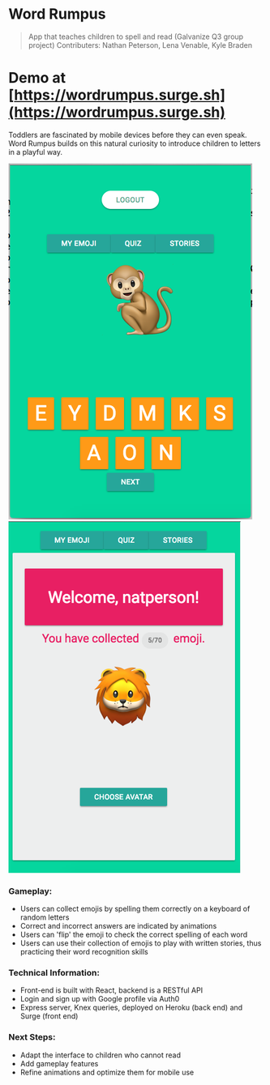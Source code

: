 
# Word Rumpus
> App that teaches children to spell and read
> (Galvanize Q3 group project)
> Contributers: Nathan Peterson, Lena Venable, Kyle Braden

# Demo at [https://wordrumpus.surge.sh](https://wordrumpus.surge.sh)

Toddlers are fascinated by mobile devices before they can even speak. Word Rumpus builds on this natural curiosity to introduce children to letters in a playful way.

![screenshot](emoji1.png)
![screenshot](emoji2.png)


### Gameplay:
* Users can collect emojis by spelling them correctly on a keyboard of random letters
* Correct and incorrect answers are indicated by animations
* Users can 'flip' the emoji to check the correct spelling of each word
* Users can use their collection of emojis to play with written stories, thus practicing their word recognition skills

### Technical Information:
* Front-end is built with React, backend is a RESTful API
* Login and sign up with Google profile via Auth0
* Express server, Knex queries, deployed on Heroku (back end) and Surge (front end)

### Next Steps:
* Adapt the interface to children who cannot read
* Add gameplay features
* Refine animations and optimize them for mobile use
